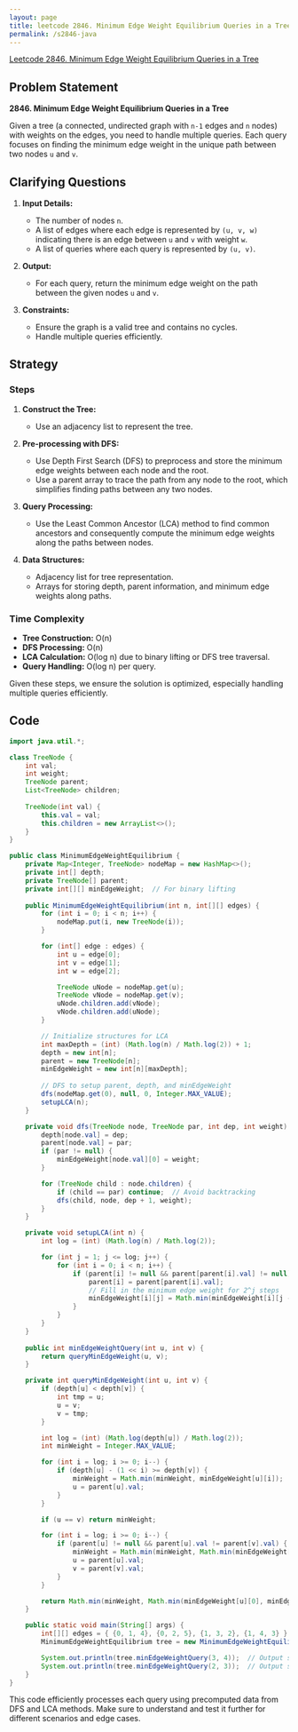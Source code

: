 ```yaml
---
layout: page
title: leetcode 2846. Minimum Edge Weight Equilibrium Queries in a Tree
permalink: /s2846-java
---
```

[Leetcode 2846. Minimum Edge Weight Equilibrium Queries in a Tree](https://algoadvance.github.io/algoadvance/l2846)
## Problem Statement

**2846. Minimum Edge Weight Equilibrium Queries in a Tree**

Given a tree (a connected, undirected graph with `n-1` edges and `n` nodes) with weights on the edges, you need to handle multiple queries. Each query focuses on finding the minimum edge weight in the unique path between two nodes `u` and `v`.

## Clarifying Questions

1. **Input Details:**
    - The number of nodes `n`.
    - A list of edges where each edge is represented by `(u, v, w)` indicating there is an edge between `u` and `v` with weight `w`.
    - A list of queries where each query is represented by `(u, v)`.

2. **Output:**
    - For each query, return the minimum edge weight on the path between the given nodes `u` and `v`.

3. **Constraints:**
    - Ensure the graph is a valid tree and contains no cycles.
    - Handle multiple queries efficiently.

## Strategy

### Steps
1. **Construct the Tree:**
   - Use an adjacency list to represent the tree.

2. **Pre-processing with DFS:**
   - Use Depth First Search (DFS) to preprocess and store the minimum edge weights between each node and the root.
   - Use a parent array to trace the path from any node to the root, which simplifies finding paths between any two nodes.

3. **Query Processing:**
   - Use the Least Common Ancestor (LCA) method to find common ancestors and consequently compute the minimum edge weights along the paths between nodes.

4. **Data Structures:**
   - Adjacency list for tree representation.
   - Arrays for storing depth, parent information, and minimum edge weights along paths.

### Time Complexity
- **Tree Construction:** O(n)
- **DFS Processing:** O(n)
- **LCA Calculation:** O(log n) due to binary lifting or DFS tree traversal.
- **Query Handling:** O(log n) per query.

Given these steps, we ensure the solution is optimized, especially handling multiple queries efficiently.

## Code

```java
import java.util.*;

class TreeNode {
    int val;
    int weight;
    TreeNode parent;
    List<TreeNode> children;
    
    TreeNode(int val) {
        this.val = val;
        this.children = new ArrayList<>();
    }
}

public class MinimumEdgeWeightEquilibrium {
    private Map<Integer, TreeNode> nodeMap = new HashMap<>();
    private int[] depth;
    private TreeNode[] parent;
    private int[][] minEdgeWeight;  // For binary lifting
    
    public MinimumEdgeWeightEquilibrium(int n, int[][] edges) {
        for (int i = 0; i < n; i++) {
            nodeMap.put(i, new TreeNode(i));
        }

        for (int[] edge : edges) {
            int u = edge[0];
            int v = edge[1];
            int w = edge[2];

            TreeNode uNode = nodeMap.get(u);
            TreeNode vNode = nodeMap.get(v);
            uNode.children.add(vNode);
            vNode.children.add(uNode);
        }

        // Initialize structures for LCA
        int maxDepth = (int) (Math.log(n) / Math.log(2)) + 1;
        depth = new int[n];
        parent = new TreeNode[n];
        minEdgeWeight = new int[n][maxDepth];
        
        // DFS to setup parent, depth, and minEdgeWeight
        dfs(nodeMap.get(0), null, 0, Integer.MAX_VALUE);
        setupLCA(n);
    }

    private void dfs(TreeNode node, TreeNode par, int dep, int weight) {
        depth[node.val] = dep;
        parent[node.val] = par;
        if (par != null) {
            minEdgeWeight[node.val][0] = weight;
        }

        for (TreeNode child : node.children) {
            if (child == par) continue;  // Avoid backtracking
            dfs(child, node, dep + 1, weight);
        }
    }

    private void setupLCA(int n) {
        int log = (int) (Math.log(n) / Math.log(2));

        for (int j = 1; j <= log; j++) {
            for (int i = 0; i < n; i++) {
                if (parent[i] != null && parent[parent[i].val] != null) {
                    parent[i] = parent[parent[i].val];
                    // Fill in the minimum edge weight for 2^j steps
                    minEdgeWeight[i][j] = Math.min(minEdgeWeight[i][j - 1], minEdgeWeight[parent[i][j - 1]][j - 1]);
                }
            }
        }
    }
    
    public int minEdgeWeightQuery(int u, int v) {
        return queryMinEdgeWeight(u, v);
    }

    private int queryMinEdgeWeight(int u, int v) {
        if (depth[u] < depth[v]) {
            int tmp = u;
            u = v;
            v = tmp;
        }

        int log = (int) (Math.log(depth[u]) / Math.log(2));
        int minWeight = Integer.MAX_VALUE;

        for (int i = log; i >= 0; i--) {
            if (depth[u] - (1 << i) >= depth[v]) {
                minWeight = Math.min(minWeight, minEdgeWeight[u][i]);
                u = parent[u].val;
            }
        }

        if (u == v) return minWeight;

        for (int i = log; i >= 0; i--) {
            if (parent[u] != null && parent[u].val != parent[v].val) {
                minWeight = Math.min(minWeight, Math.min(minEdgeWeight[u][i], minEdgeWeight[v][i]));
                u = parent[u].val;
                v = parent[v].val;
            }
        }

        return Math.min(minWeight, Math.min(minEdgeWeight[u][0], minEdgeWeight[v][0]));
    }

    public static void main(String[] args) {
        int[][] edges = { {0, 1, 4}, {0, 2, 5}, {1, 3, 2}, {1, 4, 3} };
        MinimumEdgeWeightEquilibrium tree = new MinimumEdgeWeightEquilibrium(5, edges);

        System.out.println(tree.minEdgeWeightQuery(3, 4));  // Output should be 2
        System.out.println(tree.minEdgeWeightQuery(2, 3));  // Output should be 4
    }
}
```

This code efficiently processes each query using precomputed data from DFS and LCA methods. Make sure to understand and test it further for different scenarios and edge cases.